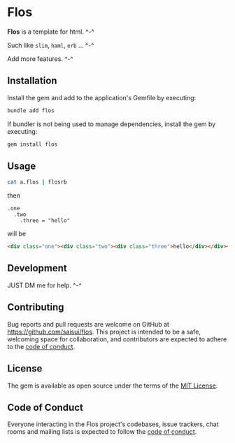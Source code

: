 # Flos

**Flos** is a template for html. ^-^

Such like `slim`, `haml`, `erb` ... ^-^

Add more features. ^-^

## Installation

Install the gem and add to the application's Gemfile by executing:

```bash
bundle add flos
```

If bundler is not being used to manage dependencies, install the gem by executing:

```bash
gem install flos
```

## Usage

```bash
cat a.flos | flosrb
```
then
```slim
.one
  .two
    .three = "hello"
```
will be
```html
<div class="one"><div class="two"><div class="three">hello</div></div></div>
```

## Development

JUST DM me for help. ^-^

## Contributing

Bug reports and pull requests are welcome on GitHub at https://github.com/saisui/flos. This project is intended to be a safe, welcoming space for collaboration, and contributors are expected to adhere to the [code of conduct](https://github.com/saisui/flos/blob/master/CODE_OF_CONDUCT.md).

## License

The gem is available as open source under the terms of the [MIT License](https://opensource.org/licenses/MIT).

## Code of Conduct

Everyone interacting in the Flos project's codebases, issue trackers, chat rooms and mailing lists is expected to follow the [code of conduct](https://github.com/saisui/flos/blob/master/CODE_OF_CONDUCT.md).
